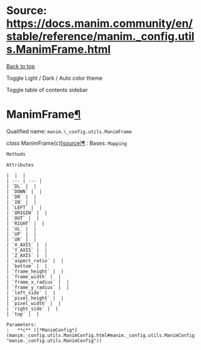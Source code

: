 # Source: https://docs.manim.community/en/stable/reference/manim._config.utils.ManimFrame.html

[Back to top](#)

Toggle Light / Dark / Auto color theme

Toggle table of contents sidebar

ManimFrame[¶](#manimframe "Link to this heading")
=================================================

Qualified name: `manim.\_config.utils.ManimFrame`

*class* ManimFrame(*c*)[[source]](../_modules/manim/_config/utils.html#ManimFrame)[¶](#manim._config.utils.ManimFrame "Link to this definition")
:   Bases: `Mapping`

    Methods

    Attributes

    |  |  |
    | --- | --- |
    | `DL` |  |
    | `DOWN` |  |
    | `DR` |  |
    | `IN` |  |
    | `LEFT` |  |
    | `ORIGIN` |  |
    | `OUT` |  |
    | `RIGHT` |  |
    | `UL` |  |
    | `UP` |  |
    | `UR` |  |
    | `X_AXIS` |  |
    | `Y_AXIS` |  |
    | `Z_AXIS` |  |
    | `aspect_ratio` |  |
    | `bottom` |  |
    | `frame_height` |  |
    | `frame_width` |  |
    | `frame_x_radius` |  |
    | `frame_y_radius` |  |
    | `left_side` |  |
    | `pixel_height` |  |
    | `pixel_width` |  |
    | `right_side` |  |
    | `top` |  |

    Parameters:
    :   **c** ([*ManimConfig*](manim._config.utils.ManimConfig.html#manim._config.utils.ManimConfig "manim._config.utils.ManimConfig"))